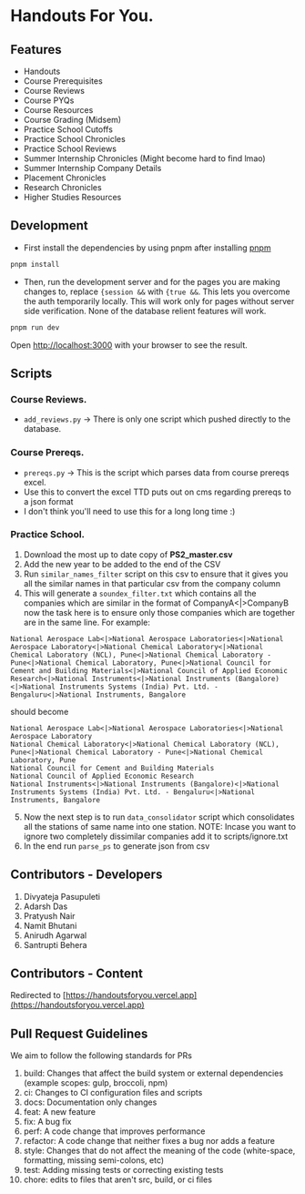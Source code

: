 # Handouts For You.

## Features
- Handouts
- Course Prerequisites
- Course Reviews
- Course PYQs
- Course Resources
- Course Grading (Midsem)
- Practice School Cutoffs
- Practice School Chronicles
- Practice School Reviews
- Summer Internship Chronicles (Might become hard to find lmao)
- Summer Internship Company Details
- Placement Chronicles
- Research Chronicles
- Higher Studies Resources

## Development
- First install the dependencies by using pnpm after installing [pnpm](https://pnpm.io/installation)
```bash
pnpm install
```

- Then, run the development server and for the pages you are making changes to, replace `{session &&` with `{true &&`. This lets you overcome the auth temporarily locally. This will work only for pages without server side verification. None of the database relient features will work.

```bash
pnpm run dev
```

Open [http://localhost:3000](http://localhost:3000) with your browser to see the result.

## Scripts
### Course Reviews.
- `add_reviews.py` -> There is only one script which pushed directly to the database.

### Course Prereqs.
- `prereqs.py` -> This is the script which parses data from course prereqs excel.
- Use this to convert the excel TTD puts out on cms regarding prereqs to a json format
- I don't think you'll need to use this for a long long time :)

### Practice School.

1. Download the most up to date copy of **PS2_master.csv**
2. Add the new year to be added to the end of the CSV
3. Run `similar_names_filter` script on this csv to ensure that it gives you all the similar names in that particular csv from the company column
4. This will generate a `soundex_filter.txt` which contains all the companies which are similar in the format of CompanyA<|>CompanyB now the task here is to ensure only those companies which are together are in the same line. For example:

```
National Aerospace Lab<|>National Aerospace Laboratories<|>National Aerospace Laboratory<|>National Chemical Laboratory<|>National Chemical Laboratory (NCL), Pune<|>National Chemical Laboratory - Pune<|>National Chemical Laboratory, Pune<|>National Council for Cement and Building Materials<|>National Council of Applied Economic Research<|>National Instruments<|>National Instruments (Bangalore)<|>National Instruments Systems (India) Pvt. Ltd. - Bengaluru<|>National Instruments, Bangalore
```

should become

```
National Aerospace Lab<|>National Aerospace Laboratories<|>National Aerospace Laboratory
National Chemical Laboratory<|>National Chemical Laboratory (NCL), Pune<|>National Chemical Laboratory - Pune<|>National Chemical Laboratory, Pune
National Council for Cement and Building Materials
National Council of Applied Economic Research
National Instruments<|>National Instruments (Bangalore)<|>National Instruments Systems (India) Pvt. Ltd. - Bengaluru<|>National Instruments, Bangalore
```

5. Now the next step is to run `data_consolidator` script which consolidates all the stations of same name into one station.
   NOTE: Incase you want to ignore two completely dissimilar companies add it to scripts/ignore.txt
6. In the end run `parse_ps` to generate json from csv

## Contributors - Developers
1. Divyateja Pasupuleti
2. Adarsh Das
3. Pratyush Nair
4. Namit Bhutani
5. Anirudh Agarwal
6. Santrupti Behera


## Contributors - Content
Redirected to [https://handoutsforyou.vercel.app](https://handoutsforyou.vercel.app)

## Pull Request Guidelines
We aim to follow the following standards for PRs
  1. build: Changes that affect the build system or external dependencies (example scopes: gulp, broccoli, npm)
  2. ci: Changes to CI configuration files and scripts
  3. docs: Documentation only changes
  4. feat: A new feature
  5. fix: A bug fix
  6. perf: A code change that improves performance
  7. refactor: A code change that neither fixes a bug nor adds a feature
  8. style: Changes that do not affect the meaning of the code (white-space, formatting, missing semi-colons, etc)
  9. test: Adding missing tests or correcting existing tests
  10. chore: edits to files that aren't src, build, or ci files
